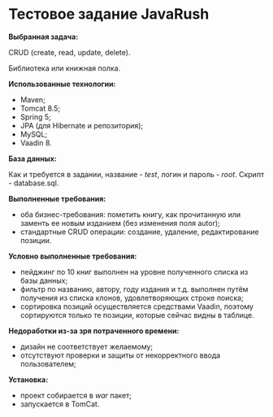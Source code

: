 # Тестовое задание JavaRush #

**Выбранная задача:** 

CRUD (create, read, update, delete).

Библиотека или книжная полка.

**Использованные технологии:**

- Maven;
- Tomcat 8.5;
- Spring 5;
- JPA (для Hibernate и репозитория);
- MySQL;
- Vaadin 8.

**База данных:**

Как и требуется в задании, название - *test*, логин и пароль - *root*. Скрипт - database.sql.

**Выполненные требования:**

- оба бизнес-требования: пометить книгу, как прочитанную или заменть ее новым изданием (без изменения поля autor);
- стандартные CRUD операции: создание, удаление, редактирование позиции.

**Условно выполненные требования:**

- пейджинг по 10 книг выполнен на уровне полученного списка из базы данных;
- фильтр по названию, автору, году издания и т.д. выполнен путём получения из списка клонов, удовлетворяющих строке поиска;
- сортировка позиций осуществляется средствами Vaadin, поэтому сортируются только те позиции, которые сейчас видны в таблице.

**Недоработки из-за зря потраченного времени:**

- дизайн не соответствует желаемому;
- отсутствуют проверки и защиты от некорректного ввода пользователем;

**Установка:**

- проект собирается в *war* пакет;
- запускается в TomCat.
